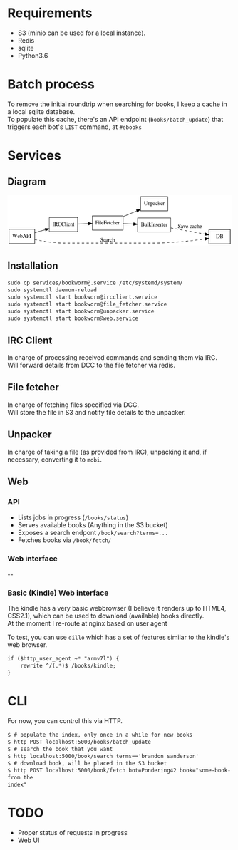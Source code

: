 # Requirements

* S3 (minio can be used for a local instance).
* Redis
* sqlite
* Python3.6

# Batch process

To remove the initial roundtrip when searching for books, I keep a cache in a
local sqlite database.  
To populate this cache, there's an API endpoint (`books/batch_update`) that triggers each bot's `LIST` command, at `#ebooks`

# Services

## Diagram

![](docs/services.png)

## Installation

```
sudo cp services/bookworm@.service /etc/systemd/system/
sudo systemctl daemon-reload
sudo systemctl start bookworm@ircclient.service
sudo systemctl start bookworm@file_fetcher.service
sudo systemctl start bookworm@unpacker.service
sudo systemctl start bookworm@web.service
```

## IRC Client
In charge of processing received commands and sending them via IRC.  
Will forward details from DCC to the file fetcher via redis.

## File fetcher
In charge of fetching files specified via DCC.  
Will store the file in S3 and notify file details to the unpacker.

## Unpacker
In charge of taking a file (as provided from IRC), unpacking it and, if necessary, converting it to `mobi`.

## Web

### API

* Lists jobs in progress (`/books/status`)
* Serves available books (Anything in the S3 bucket)
* Exposes a search endpont `/book/search?terms=...`
* Fetches books via `/book/fetch/`


### Web interface
--

### Basic (Kindle) Web interface
The kindle has a very basic webbrowser (I believe it renders up to HTML4, CSS2.1), which can be used to download (available) books directly.  
At the moment I re-route at nginx based on user agent

To test, you can use `dillo` which has a set of features similar to the kindle's web browser.

```
if ($http_user_agent ~* "armv7l") {
    rewrite ^/(.*)$ /books/kindle;
}
```

# CLI

For now, you can control this via HTTP.

```
$ # populate the index, only once in a while for new books
$ http POST localhost:5000/books/batch_update
$ # search the book that you want
$ http localhost:5000/book/search terms=='brandon sanderson'
$ # download book, will be placed in the S3 bucket
$ http POST localhost:5000/book/fetch bot=Pondering42 book="some-book-from the
index"
```

# TODO

* Proper status of requests in progress
* Web UI 

